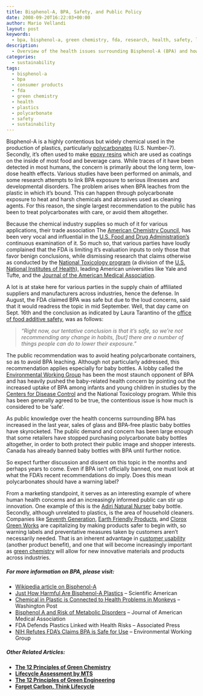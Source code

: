 ```yaml
---
title: Bisphenol-A, BPA, Safety, and Public Policy
date: 2008-09-20T16:22:03+00:00
author: Mario Vellandi
layout: post
keywords:
  - bpa, bisphenol-a, green chemistry, fda, research, health, safety, legislation, consumer products, studies, polycarbonate, plastics
description:
  - Overview of the health issues surrounding Bisphenol-A (BPA) and how the FDA is handling investigation into its safety, available research, and recommendations given.
categories:
  - sustainability
tags:
  - bisphenol-a
  - bpa
  - consumer products
  - fda
  - green chemistry
  - health
  - plastics
  - polycarbonate
  - safety
  - sustainability
---
```

Bisphenol-A is a highly contentious but widely chemical used in the production of plastics, particularly <a rel="nofollow" title="wikipedia article on polycarbonates" href="http://en.wikipedia.org/wiki/Polycarbonate">polycarbonates</a> (U.S. Number-7). Secondly, it&#8217;s often used to make <a rel="nofollow" title="wikipedia article on epoxy resins" href="http://en.wikipedia.org/wiki/Epoxy_resin">epoxy resins</a> which are used as coatings on the inside of most food and beverage cans. While traces of it have been detected in most humans, the concern is primarily about the long term, low-dose health effects. Various studies have been performed on animals, and some research attempts to link BPA exposure to serious illnesses and developmental disorders. The problem arises when BPA leaches from the plastic in which it&#8217;s bound. This can happen through polycarbonate exposure to heat and harsh chemicals and abrasives used as cleaning agents. For this reason, the single largest recommendation to the public has been to treat polycarbonates with care, or avoid them altogether.

Because the chemical industry supplies so much of it for various applications, their trade association The <a title="american chemistry council website" rel="nofollow" href="http://www.americanchemistry.com/">American Chemistry Council</a>, has been very vocal and influential in the <a title="food and drug administration" rel="nofollow" href="http://www.fda.gov/">U.S. Food and Drug Administration&#8217;s</a> continuous examination of it. So much so, that various parties have loudly complained that the FDA is limiting it&#8217;s evaluation inputs to only those that favor benign conclusions, while dismissing research that claims otherwise as conducted by the <a rel="nofollow" title="national toxicology program of the national institutes of health" href="http://ntp.niehs.nih.gov/">National Toxicology program</a> (a division of the <a rel="nofollow" title="national institutes for health" href="http://www.nih.gov/">U.S. National Institutes of Health</a>), leading American universities like Yale and Tufte, and the <a rel="nofollow" title="Journal of the American Medical Association" href="http://jama.ama-assn.org/">Journal of the American Medical Association</a>.

A lot is at stake here for various parties in the supply chain of affiliated suppliers and manufacturers across industries, hence the defense. In August, the FDA claimed BPA was safe but due to the loud concerns, said that it would readress the topic in mid September. Well, that day came on Sept. 16th and the conclusion as indicated by Laura Tarantino of the <a rel="nofollow" title="fda center for food safety and applied nutrition" href="http://www.cfsan.fda.gov/">office of food additive safety</a>, was as follows:

> _&#8220;Right now, our tentative conclusion is that it&#8217;s safe, so we&#8217;re not recommending any change in habits, [but] there are a number of things people can do to lower their exposure.&#8221;_

The public recommendation was to avoid heating polycarbonate containers, so as to avoid BPA leaching. Although not particularly addressed, this recommendation applies especially for baby bottles. A lobby called the <a title="Environmental Working Group website" rel="nofollow" href="http://www.ewg.org/">Environmental Working Group</a> has been the most staunch opponent of BPA and has heavily pushed the baby-related health concern by pointing out the increased uptake of BPA among infants and young children in studies by the <a rel="nofollow" title="http://www.cdc.gov/" href="http://www.cdc.gov/">Centers for Disease Control</a> and the National Toxicology program. While this has been generally agreed to be true, the contentious issue is how much is considered to be &#8216;safe&#8217;.

As public knowledge over the health concerns surrounding BPA has increased in the last year, sales of glass and BPA-free plastic baby bottles have skyrocketed. The public demand and concern has been large enough that some retailers have stopped purchasing polycarbonate baby bottles altogether, in order to both protect their public image and shopper interests. Canada has already banned baby bottles with BPA until further notice.

So expect further discussion and dissent on this topic in the months and perhaps years to come. Even if BPA isn&#8217;t officially banned, one must look at what the FDA&#8217;s recent recommendations do imply. Does this mean polycarbonates should have a warning label?

From a marketing standpoint, it serves as an interesting example of where human health concerns and an increasingly informed public can stir up innovation. One example of this is the [Adiri Natural Nurser](../the-adiri-natural-nurser-leveraging-health-design/ "adiri natural nurser baby bottle article on melodies in marketing") baby bottle. Secondly, although unrelated to plastics, is the area of household cleaners. Companies like <a title="Seventh Generation wesbite" rel="nofollow" href="http://www.seventhgeneration.com/">Seventh Generation</a>, <a title="Earth Friendly Products website" rel="nofollow" href="http://www.ecos.com/">Earth Friendly Products</a>, and <a title="Clorox Green Works website" rel="nofollow" href="http://www.greenworkspresskit.com/">Clorox Green Works</a> are capitalizing by making products safer to begin with, so warning labels and preventative measures taken by customers aren&#8217;t necessarily needed. That is an inherent advantage in <a rel="nofollow" title="wikipedia article on usability" href="http://en.wikipedia.org/wiki/Usability">customer usability</a> (another product benefit), and one that will become increasingly important as <a rel="nofollow" title="wikipedia article on green chemistry" href="http://en.wikipedia.org/wiki/Green_chemistry">green chemistry</a> will allow for new innovative materials and products across industries.

##### For more information on BPA, please visit:

  * <a rel="nofollow" title="wikipedia article on bpa" href="http://en.wikipedia.org/wiki/Bisphenol-A">Wikipedia article on Bisphenol-A</a>
  * <a rel="nofollow" title="scientific american article on bpa plastics" href="http://www.sciam.com/article.cfm?id=just-how-harmful-are-bisphenol-a-plastics">Just How Harmful Are Bisphenol-A Plastics</a> &#8211; Scientific American
  * <a rel="nofollow" title="bpa linked to monkey health problems, research by Yale university" href="http://www.washingtonpost.com/wp-dyn/content/article/2008/09/03/AR2008090303397.html">Chemical in Plastic is Connected to Health Problems in Monkeys</a> &#8211; Washington Post
  * <a rel="nofollow" title="bpa article by journal of american medical association" href="http://jama.ama-assn.org/cgi/content/full/300/11/1353">Bisphenol A and Risk of Metabolic Disorders</a> &#8211; Journal of American Medical Association
  * FDA Defends Plastics Linked with Health Risks &#8211; Associated Press
  * <a rel="nofollow" title="ewg article on national toxicology program by the national institutes of health, dismisses fda claims that bpa is safe" href="http://www.ewg.org/node/27075">NIH Refutes FDA&#8217;s Claims BPA is Safe for Use</a> &#8211; Environmental Working Group

##### **Other Related Articles:**

  * **[The 12 Principles of Green Chemistry](../the-12-principles-of-green-chemistry/ "twelve green chemistry principles")**
  * **<a title="mts sustainable products video training seminar" href="../life-cycle-analysis-by-mts/">Lifecycle Assessment by MTS</a>**
  * __<a title="twelve green engineering principles" href="../the-12-principles-of-green-engineering/">The 12 Principles of Green Engineering</a>__
  * **<a title="the role of carbon in a comprehensive life cycle assessment " href="../forget-carbon-think-life-cycle/">Forget Carbon, Think Lifecycle</a>**
